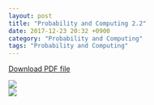 ```yaml
---
layout: post
title: "Probability and Computing 2.2"
date: 2017-12-23 20:32 +0900
category: "Probability and Computing"
tags: "Probability and Computing"
---
```


<a href="{{ site.url }}/assets/Probability_and_Computing_2.2.pdf" >Download PDF file</a>

<img src="{{ site.url }}/assets/Probability_and_Computing_2.2-1.jpg" class="center-image" /> <br />
<img src="{{ site.url }}/assets/Probability_and_Computing_2.2-2.jpg" class="center-image" />
